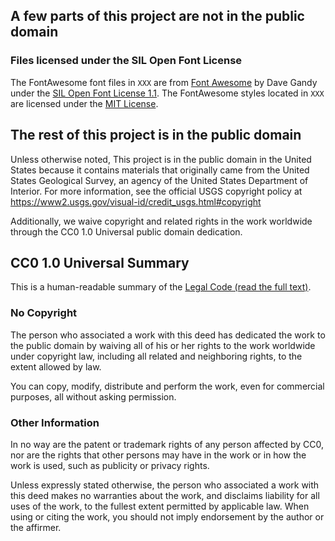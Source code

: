 ## A few parts of this project are not in the public domain

### Files licensed under the SIL Open Font License

The FontAwesome font files in `XXX` are from [Font Awesome](http://fontawesome.io/) by Dave Gandy under the [SIL Open Font License 1.1](http://scripts.sil.org/OFL). The FontAwesome styles located in `XXX` are licensed under the [MIT License](https://opensource.org/licenses/MIT).

## The rest of this project is in the public domain

Unless otherwise noted, This project is in the public domain in the United
States because it contains materials that originally came from the United
States Geological Survey, an agency of the United States Department of
Interior. For more information, see the official USGS copyright policy at
https://www2.usgs.gov/visual-id/credit_usgs.html#copyright

Additionally, we waive copyright and related rights in the work
worldwide through the CC0 1.0 Universal public domain dedication.

## CC0 1.0 Universal Summary

This is a human-readable summary of the [Legal Code (read the full text)](https://creativecommons.org/publicdomain/zero/1.0/legalcode).

### No Copyright

The person who associated a work with this deed has dedicated the work to
the public domain by waiving all of his or her rights to the work worldwide
under copyright law, including all related and neighboring rights, to the
extent allowed by law.

You can copy, modify, distribute and perform the work, even for commercial
purposes, all without asking permission.

### Other Information

In no way are the patent or trademark rights of any person affected by CC0,
nor are the rights that other persons may have in the work or in how the
work is used, such as publicity or privacy rights.

Unless expressly stated otherwise, the person who associated a work with
this deed makes no warranties about the work, and disclaims liability for
all uses of the work, to the fullest extent permitted by applicable law.
When using or citing the work, you should not imply endorsement by the
author or the affirmer.
